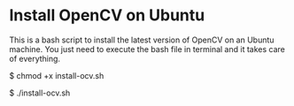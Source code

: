 # Install OpenCV on Ubuntu

This is a bash script to install the latest version of OpenCV on an Ubuntu machine.
You just need to execute the bash file in terminal and it takes care of everything.


$ chmod +x install-ocv.sh

$ ./install-ocv.sh
